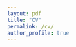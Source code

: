 ```yaml
---
layout: pdf
title: "CV"
permalink: /cv/
author_profile: true
---
```


<object data="{{ site.url }}{{ site.baseurl }}/files/Noah_Crouch_CV.pdf" width="80%" height="80%" type="application/pdf"></object>
